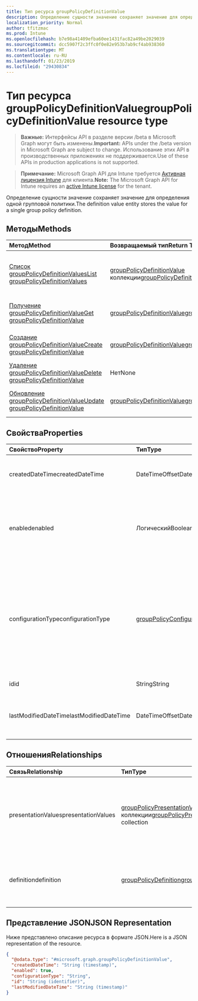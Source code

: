 ```yaml
---
title: Тип ресурса groupPolicyDefinitionValue
description: Определение сущности значение сохраняет значение для определения одной групповой политики.
localization_priority: Normal
author: tfitzmac
ms.prod: Intune
ms.openlocfilehash: b7e98a41409efba60ee1431fac82a49be2029039
ms.sourcegitcommit: dcc5907f2c3ffc0f0e82e953b7ab9cf4ab938360
ms.translationtype: MT
ms.contentlocale: ru-RU
ms.lasthandoff: 01/23/2019
ms.locfileid: "29430834"
---
```

# <a name="grouppolicydefinitionvalue-resource-type"></a><span data-ttu-id="13704-103">Тип ресурса groupPolicyDefinitionValue</span><span class="sxs-lookup"><span data-stu-id="13704-103">groupPolicyDefinitionValue resource type</span></span>

> <span data-ttu-id="13704-104">**Важные:** Интерфейсы API в разделе версии /beta в Microsoft Graph могут быть изменены.</span><span class="sxs-lookup"><span data-stu-id="13704-104">**Important:** APIs under the /beta version in Microsoft Graph are subject to change.</span></span> <span data-ttu-id="13704-105">Использование этих API в производственных приложениях не поддерживается.</span><span class="sxs-lookup"><span data-stu-id="13704-105">Use of these APIs in production applications is not supported.</span></span>

> <span data-ttu-id="13704-106">**Примечание:** Microsoft Graph API для Intune требуется [Активная лицензия Intune](https://go.microsoft.com/fwlink/?linkid=839381) для клиента.</span><span class="sxs-lookup"><span data-stu-id="13704-106">**Note:** The Microsoft Graph API for Intune requires an [active Intune license](https://go.microsoft.com/fwlink/?linkid=839381) for the tenant.</span></span>

<span data-ttu-id="13704-107">Определение сущности значение сохраняет значение для определения одной групповой политики.</span><span class="sxs-lookup"><span data-stu-id="13704-107">The definition value entity stores the value for a single group policy definition.</span></span>

## <a name="methods"></a><span data-ttu-id="13704-108">Методы</span><span class="sxs-lookup"><span data-stu-id="13704-108">Methods</span></span>
|<span data-ttu-id="13704-109">Метод</span><span class="sxs-lookup"><span data-stu-id="13704-109">Method</span></span>|<span data-ttu-id="13704-110">Возвращаемый тип</span><span class="sxs-lookup"><span data-stu-id="13704-110">Return Type</span></span>|<span data-ttu-id="13704-111">Описание</span><span class="sxs-lookup"><span data-stu-id="13704-111">Description</span></span>|
|:---|:---|:---|
|[<span data-ttu-id="13704-112">Список groupPolicyDefinitionValues</span><span class="sxs-lookup"><span data-stu-id="13704-112">List groupPolicyDefinitionValues</span></span>](../api/intune-grouppolicy-grouppolicydefinitionvalue-list.md)|<span data-ttu-id="13704-113">[groupPolicyDefinitionValue](../resources/intune-grouppolicy-grouppolicydefinitionvalue.md) коллекции</span><span class="sxs-lookup"><span data-stu-id="13704-113">[groupPolicyDefinitionValue](../resources/intune-grouppolicy-grouppolicydefinitionvalue.md) collection</span></span>|<span data-ttu-id="13704-114">Свойства списка и связей объектов [groupPolicyDefinitionValue](../resources/intune-grouppolicy-grouppolicydefinitionvalue.md) .</span><span class="sxs-lookup"><span data-stu-id="13704-114">List properties and relationships of the [groupPolicyDefinitionValue](../resources/intune-grouppolicy-grouppolicydefinitionvalue.md) objects.</span></span>|
|[<span data-ttu-id="13704-115">Получение groupPolicyDefinitionValue</span><span class="sxs-lookup"><span data-stu-id="13704-115">Get groupPolicyDefinitionValue</span></span>](../api/intune-grouppolicy-grouppolicydefinitionvalue-get.md)|[<span data-ttu-id="13704-116">groupPolicyDefinitionValue</span><span class="sxs-lookup"><span data-stu-id="13704-116">groupPolicyDefinitionValue</span></span>](../resources/intune-grouppolicy-grouppolicydefinitionvalue.md)|<span data-ttu-id="13704-117">Чтение свойства и связи объекта [groupPolicyDefinitionValue](../resources/intune-grouppolicy-grouppolicydefinitionvalue.md) .</span><span class="sxs-lookup"><span data-stu-id="13704-117">Read properties and relationships of the [groupPolicyDefinitionValue](../resources/intune-grouppolicy-grouppolicydefinitionvalue.md) object.</span></span>|
|[<span data-ttu-id="13704-118">Создание groupPolicyDefinitionValue</span><span class="sxs-lookup"><span data-stu-id="13704-118">Create groupPolicyDefinitionValue</span></span>](../api/intune-grouppolicy-grouppolicydefinitionvalue-create.md)|[<span data-ttu-id="13704-119">groupPolicyDefinitionValue</span><span class="sxs-lookup"><span data-stu-id="13704-119">groupPolicyDefinitionValue</span></span>](../resources/intune-grouppolicy-grouppolicydefinitionvalue.md)|<span data-ttu-id="13704-120">Создание нового объекта [groupPolicyDefinitionValue](../resources/intune-grouppolicy-grouppolicydefinitionvalue.md) .</span><span class="sxs-lookup"><span data-stu-id="13704-120">Create a new [groupPolicyDefinitionValue](../resources/intune-grouppolicy-grouppolicydefinitionvalue.md) object.</span></span>|
|[<span data-ttu-id="13704-121">Удаление groupPolicyDefinitionValue</span><span class="sxs-lookup"><span data-stu-id="13704-121">Delete groupPolicyDefinitionValue</span></span>](../api/intune-grouppolicy-grouppolicydefinitionvalue-delete.md)|<span data-ttu-id="13704-122">Нет</span><span class="sxs-lookup"><span data-stu-id="13704-122">None</span></span>|<span data-ttu-id="13704-123">Удаляет [groupPolicyDefinitionValue](../resources/intune-grouppolicy-grouppolicydefinitionvalue.md).</span><span class="sxs-lookup"><span data-stu-id="13704-123">Deletes a [groupPolicyDefinitionValue](../resources/intune-grouppolicy-grouppolicydefinitionvalue.md).</span></span>|
|[<span data-ttu-id="13704-124">Обновление groupPolicyDefinitionValue</span><span class="sxs-lookup"><span data-stu-id="13704-124">Update groupPolicyDefinitionValue</span></span>](../api/intune-grouppolicy-grouppolicydefinitionvalue-update.md)|[<span data-ttu-id="13704-125">groupPolicyDefinitionValue</span><span class="sxs-lookup"><span data-stu-id="13704-125">groupPolicyDefinitionValue</span></span>](../resources/intune-grouppolicy-grouppolicydefinitionvalue.md)|<span data-ttu-id="13704-126">Обновление свойства объекта [groupPolicyDefinitionValue](../resources/intune-grouppolicy-grouppolicydefinitionvalue.md) .</span><span class="sxs-lookup"><span data-stu-id="13704-126">Update the properties of a [groupPolicyDefinitionValue](../resources/intune-grouppolicy-grouppolicydefinitionvalue.md) object.</span></span>|

## <a name="properties"></a><span data-ttu-id="13704-127">Свойства</span><span class="sxs-lookup"><span data-stu-id="13704-127">Properties</span></span>
|<span data-ttu-id="13704-128">Свойство</span><span class="sxs-lookup"><span data-stu-id="13704-128">Property</span></span>|<span data-ttu-id="13704-129">Тип</span><span class="sxs-lookup"><span data-stu-id="13704-129">Type</span></span>|<span data-ttu-id="13704-130">Описание</span><span class="sxs-lookup"><span data-stu-id="13704-130">Description</span></span>|
|:---|:---|:---|
|<span data-ttu-id="13704-131">createdDateTime</span><span class="sxs-lookup"><span data-stu-id="13704-131">createdDateTime</span></span>|<span data-ttu-id="13704-132">DateTimeOffset</span><span class="sxs-lookup"><span data-stu-id="13704-132">DateTimeOffset</span></span>|<span data-ttu-id="13704-133">Дата и время создания объекта.</span><span class="sxs-lookup"><span data-stu-id="13704-133">The date and time the object was created.</span></span>|
|<span data-ttu-id="13704-134">enabled</span><span class="sxs-lookup"><span data-stu-id="13704-134">enabled</span></span>|<span data-ttu-id="13704-135">Логический</span><span class="sxs-lookup"><span data-stu-id="13704-135">Boolean</span></span>|<span data-ttu-id="13704-136">Включает или отключает определения связанного групповой политики.</span><span class="sxs-lookup"><span data-stu-id="13704-136">Enables or disables the associated group policy definition.</span></span>|
|<span data-ttu-id="13704-137">configurationType</span><span class="sxs-lookup"><span data-stu-id="13704-137">configurationType</span></span>|[<span data-ttu-id="13704-138">groupPolicyConfigurationType</span><span class="sxs-lookup"><span data-stu-id="13704-138">groupPolicyConfigurationType</span></span>](../resources/intune-grouppolicy-grouppolicyconfigurationtype.md)|<span data-ttu-id="13704-139">Указывает, как настроить значение.</span><span class="sxs-lookup"><span data-stu-id="13704-139">Specifies how the value should be configured.</span></span> <span data-ttu-id="13704-140">Это может быть как политики или настройки.</span><span class="sxs-lookup"><span data-stu-id="13704-140">This can be either as a Policy or as a Preference.</span></span> <span data-ttu-id="13704-141">Возможные значения: `policy`, `preference`.</span><span class="sxs-lookup"><span data-stu-id="13704-141">Possible values are: `policy`, `preference`.</span></span>|
|<span data-ttu-id="13704-142">id</span><span class="sxs-lookup"><span data-stu-id="13704-142">id</span></span>|<span data-ttu-id="13704-143">String</span><span class="sxs-lookup"><span data-stu-id="13704-143">String</span></span>|<span data-ttu-id="13704-144">Ключ объекта.</span><span class="sxs-lookup"><span data-stu-id="13704-144">Key of the entity.</span></span>|
|<span data-ttu-id="13704-145">lastModifiedDateTime</span><span class="sxs-lookup"><span data-stu-id="13704-145">lastModifiedDateTime</span></span>|<span data-ttu-id="13704-146">DateTimeOffset</span><span class="sxs-lookup"><span data-stu-id="13704-146">DateTimeOffset</span></span>|<span data-ttu-id="13704-147">Дата и время последнего изменения объекта.</span><span class="sxs-lookup"><span data-stu-id="13704-147">The date and time the entity was last modified.</span></span>|

## <a name="relationships"></a><span data-ttu-id="13704-148">Отношения</span><span class="sxs-lookup"><span data-stu-id="13704-148">Relationships</span></span>
|<span data-ttu-id="13704-149">Связь</span><span class="sxs-lookup"><span data-stu-id="13704-149">Relationship</span></span>|<span data-ttu-id="13704-150">Тип</span><span class="sxs-lookup"><span data-stu-id="13704-150">Type</span></span>|<span data-ttu-id="13704-151">Описание</span><span class="sxs-lookup"><span data-stu-id="13704-151">Description</span></span>|
|:---|:---|:---|
|<span data-ttu-id="13704-152">presentationValues</span><span class="sxs-lookup"><span data-stu-id="13704-152">presentationValues</span></span>|<span data-ttu-id="13704-153">[groupPolicyPresentationValue](../resources/intune-grouppolicy-grouppolicypresentationvalue.md) коллекции</span><span class="sxs-lookup"><span data-stu-id="13704-153">[groupPolicyPresentationValue](../resources/intune-grouppolicy-grouppolicypresentationvalue.md) collection</span></span>|<span data-ttu-id="13704-154">Презентация политики связанную группу значений с помощью определения значения.</span><span class="sxs-lookup"><span data-stu-id="13704-154">The associated group policy presentation values with the definition value.</span></span>|
|<span data-ttu-id="13704-155">definition</span><span class="sxs-lookup"><span data-stu-id="13704-155">definition</span></span>|[<span data-ttu-id="13704-156">groupPolicyDefinition</span><span class="sxs-lookup"><span data-stu-id="13704-156">groupPolicyDefinition</span></span>](../resources/intune-grouppolicy-grouppolicydefinition.md)|<span data-ttu-id="13704-157">Определение политики связанную группу со значением.</span><span class="sxs-lookup"><span data-stu-id="13704-157">The associated group policy definition with the value.</span></span>|

## <a name="json-representation"></a><span data-ttu-id="13704-158">Представление JSON</span><span class="sxs-lookup"><span data-stu-id="13704-158">JSON Representation</span></span>
<span data-ttu-id="13704-159">Ниже представлено описание ресурса в формате JSON.</span><span class="sxs-lookup"><span data-stu-id="13704-159">Here is a JSON representation of the resource.</span></span>
<!-- {
  "blockType": "resource",
  "keyProperty": "id",
  "@odata.type": "microsoft.graph.groupPolicyDefinitionValue"
}
-->
``` json
{
  "@odata.type": "#microsoft.graph.groupPolicyDefinitionValue",
  "createdDateTime": "String (timestamp)",
  "enabled": true,
  "configurationType": "String",
  "id": "String (identifier)",
  "lastModifiedDateTime": "String (timestamp)"
}
```




